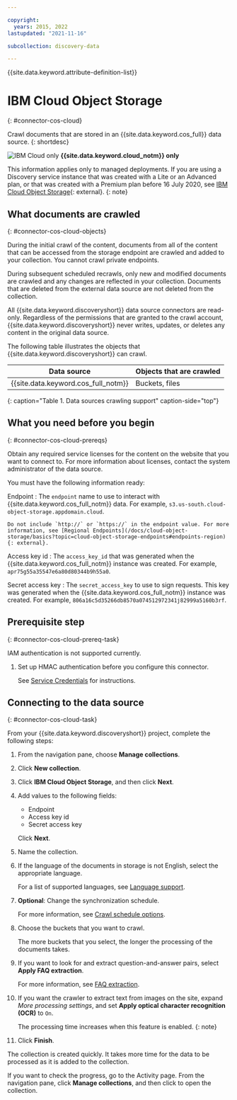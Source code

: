 ```yaml
---

copyright:
  years: 2015, 2022
lastupdated: "2021-11-16"

subcollection: discovery-data

---
```


{{site.data.keyword.attribute-definition-list}}

# IBM Cloud Object Storage
{: #connector-cos-cloud}

Crawl documents that are stored in an {{site.data.keyword.cos_full}} data source.
{: shortdesc}

![IBM Cloud only](images/ibm-cloud.png) **{{site.data.keyword.cloud_notm}} only**

This information applies only to managed deployments. If you are using a Discovery service instance that was created with a Lite or an Advanced plan, or that was created with a Premium plan before 16 July 2020, see [IBM Cloud Object Storage](/docs/discovery?topic=discovery-sources#connectcos){: external}.
{: note}

## What documents are crawled
{: #connector-cos-cloud-objects}

During the initial crawl of the content, documents from all of the content that can be accessed from the storage endpoint are crawled and added to your collection. You cannot crawl private endpoints.

During subsequent scheduled recrawls, only new and modified documents are crawled and any changes are reflected in your collection. Documents that are deleted from the external data source are not deleted from the collection.

All {{site.data.keyword.discoveryshort}} data source connectors are read-only. Regardless of the permissions that are granted to the crawl account, {{site.data.keyword.discoveryshort}} never writes, updates, or deletes any content in the original data source.

The following table illustrates the objects that {{site.data.keyword.discoveryshort}} can crawl.

| Data source | Objects that are crawled |
|-------------|--------------------------|
| {{site.data.keyword.cos_full_notm}} | Buckets, files |
{: caption="Table 1. Data sources crawling support" caption-side="top"}

## What you need before you begin
{: #connector-cos-cloud-prereqs}

Obtain any required service licenses for the content on the website that you want to connect to. For more information about licenses, contact the system administrator of the data source.

You must have the following information ready:

Endpoint
:   The `endpoint` name to use to interact with {{site.data.keyword.cos_full_notm}} data. For example, `s3.us-south.cloud-object-storage.appdomain.cloud`.

    Do not include `http://` or `https://` in the endpoint value. For more information, see [Regional Endpoints](/docs/cloud-object-storage/basics?topic=cloud-object-storage-endpoints#endpoints-region){: external}.

Access key id
:   The `access_key_id` that was generated when the {{site.data.keyword.cos_full_notm}} instance was created. For example, `apr75g55a35547e6a80d80344b9h55a0`.

Secret access key
:   The `secret_access_key` to use to sign requests. This key was generated when the {{site.data.keyword.cos_full_notm}} instance was created. For example, `806a16c5d35266db8570a074512972341j82999a5160b3rf`.

## Prerequisite step
{: #connector-cos-cloud-prereq-task}

IAM authentication is not supported currently.

1.  Set up HMAC authentication before you configure this connector.

    See [Service Credentials](/docs/cloud-object-storage/iam?topic=cloud-object-storage-service-credentials) for instructions.

## Connecting to the data source
{: #connector-cos-cloud-task}

From your {{site.data.keyword.discoveryshort}} project, complete the following steps:

1.  From the navigation pane, choose **Manage collections**.
1.  Click **New collection**.
1.  Click **IBM Cloud Object Storage**, and then click **Next**.
1.  Add values to the following fields:

    -   Endpoint
    -   Access key id
    -   Secret access key

    Click **Next**.
1.  Name the collection.
1.  If the language of the documents in storage is not English, select the appropriate language.

    For a list of supported languages, see [Language support](/docs/discovery-data?topic=discovery-data-language-support).
1.  **Optional**: Change the synchronization schedule.

    For more information, see [Crawl schedule options](/docs/discovery-data?topic=discovery-data-collections#crawlschedule).
1.  Choose the buckets that you want to crawl.

    The more buckets that you select, the longer the processing of the documents takes.

1.  If you want to look for and extract question-and-answer pairs, select **Apply FAQ extraction**.

    For more information, see [FAQ extraction](/docs/discovery-data?topic=discovery-data-sources#faq-extraction).

1.  If you want the crawler to extract text from images on the site, expand *More processing settings*, and set **Apply optical character recognition (OCR)** to `On`.

    The processing time increases when this feature is enabled.
    {: note}

1.  Click **Finish**.

The collection is created quickly. It takes more time for the data to be processed as it is added to the collection.

If you want to check the progress, go to the Activity page. From the navigation pane, click **Manage collections**, and then click to open the collection.
